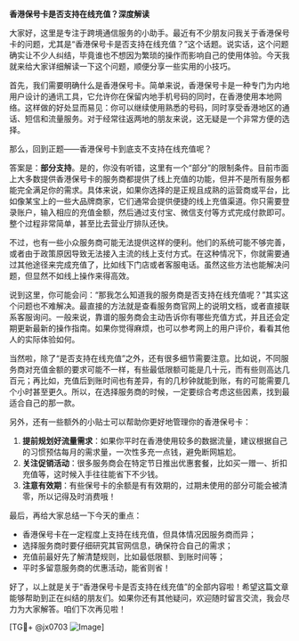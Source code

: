 **香港保号卡是否支持在线充值？深度解读**

大家好，这里是专注于跨境通信服务的小助手。最近有不少朋友问我关于香港保号卡的问题，尤其是“香港保号卡是否支持在线充值？”这个话题。说实话，这个问题确实让不少人纠结，毕竟谁也不想因为繁琐的操作而影响自己的使用体验。今天我就来给大家详细解读一下这个问题，顺便分享一些实用的小技巧。

首先，我们需要明确什么是香港保号卡。简单来说，香港保号卡是一种专门为内地用户设计的通讯工具，它允许你在保留内地手机号码的同时，在香港使用本地网络。这样做的好处显而易见：你可以继续使用熟悉的号码，同时享受香港地区的通话、短信和流量服务。对于经常往返两地的朋友来说，这无疑是一个非常方便的选择。

那么，回到正题——香港保号卡到底支不支持在线充值呢？

答案是：**部分支持**。是的，你没有听错，这里有一个“部分”的限制条件。目前市面上大多数提供香港保号卡的服务商都提供了线上充值的功能，但并不是所有服务都能完全满足你的需求。具体来说，如果你选择的是正规且成熟的运营商或平台，比如像某宝上的一些大品牌商家，它们通常会提供便捷的线上充值渠道。你只需要登录账户，输入相应的充值金额，然后通过支付宝、微信支付等方式完成付款即可。整个过程非常简单，甚至比去营业厅排队还快。

不过，也有一些小众服务商可能无法提供这样的便利。他们的系统可能不够完善，或者由于政策原因导致无法接入主流的线上支付方式。在这种情况下，你就需要通过其他途径来完成充值了，比如线下门店或者客服电话。虽然这些方法也能解决问题，但显然不如线上操作来得高效。

说到这里，你可能会问：“那我怎么知道我的服务商是否支持在线充值呢？”其实这个问题也不难解决。最直接的方法就是查看服务商官网上的说明文档，或者直接联系客服询问。一般来说，靠谱的服务商会主动告诉你有哪些充值方式，并且还会定期更新最新的操作指南。如果你觉得麻烦，也可以参考网上的用户评价，看看其他人的实际体验如何。

当然啦，除了“是否支持在线充值”之外，还有很多细节需要注意。比如说，不同服务商对充值金额的要求可能不一样，有些最低限额可能是几十元，而有些则高达几百元；再比如，充值后到账时间也有差异，有的几秒钟就能到账，有的可能需要几个小时甚至更久。所以，在选择服务商的时候，一定要综合考虑这些因素，找到最适合自己的那一款。

另外，还有一些额外的小贴士可以帮助你更好地管理你的香港保号卡：

1. **提前规划好流量需求**：如果你平时在香港使用较多的数据流量，建议根据自己的习惯预估每月的需求量，一次性多充一点钱，避免断网尴尬。
2. **关注促销活动**：很多服务商会在特定节日推出优惠套餐，比如买一赠一、折扣充值等，这时候入手往往能省下不少钱。
3. **注意有效期**：有些保号卡的余额是有有效期的，过期未使用的部分可能会被清零，所以记得及时消费哦！

最后，再给大家总结一下今天的重点：
- 香港保号卡在一定程度上支持在线充值，但具体情况因服务商而异；
- 选择服务商时要仔细研究其官网信息，确保符合自己的需求；
- 充值前最好先了解清楚规则，比如最低限额、到账时间等；
- 平时多留意服务商的优惠活动，能省则省！

好了，以上就是关于“香港保号卡是否支持在线充值”的全部内容啦！希望这篇文章能够帮助到正在纠结的朋友们。如果你还有其他疑问，欢迎随时留言交流，我会尽力为大家解答。咱们下次再见啦！

[TG💪+ @jx0703 ![Image](https://github.com/user-attachments/assets/dbca1d08-cadb-493c-b0ec-ad6f7a83f270)]